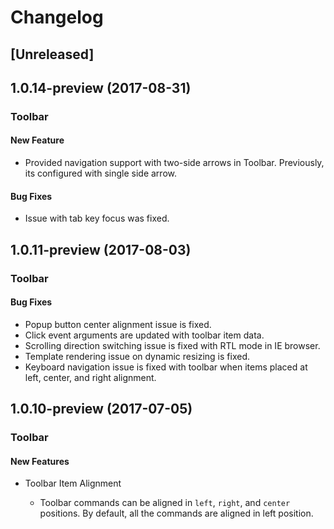# Changelog

## [Unreleased]

## 1.0.14-preview (2017-08-31)

### Toolbar

#### New Feature

- Provided navigation support with two-side arrows in Toolbar. Previously, its configured with single side arrow.

#### Bug Fixes

- Issue with tab key focus was fixed.

## 1.0.11-preview (2017-08-03)

### Toolbar

#### Bug Fixes

- Popup button center alignment issue is fixed.
- Click event arguments are updated with toolbar item data.
- Scrolling direction switching issue is fixed with RTL mode in IE browser.
- Template rendering issue on dynamic resizing is fixed.
- Keyboard navigation issue is fixed with toolbar when items placed at left, center, and right alignment.

## 1.0.10-preview (2017-07-05)

### Toolbar

#### New Features

- Toolbar Item Alignment

  - Toolbar commands can be aligned in `left`, `right`, and `center` positions. By default, all the commands are aligned in left position.